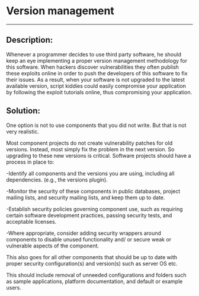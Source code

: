 # Version management
-------

## Description:

Whenever a programmer decides to use third party software,
he should keep an eye implementing a proper version management methodology for this software.
When hackers discover vulnerabilities they often publish these exploits online in order
to push the developers of this software to fix their issues. As a result,
when your software is not upgraded to the latest available version,
script kiddies could easily compromise your application by following the
exploit tutorials online, thus compromising your application.

## Solution:

One option is not to use components that you did not write.
But that is not very realistic.

Most component projects do not create vulnerability patches for old versions.
Instead, most simply fix the problem in the next version. So upgrading to these new
versions is critical.
Software projects should have a process in place to:

-Identify all components and the versions you are using, including all dependencies.
(e.g., the versions plugin).

-Monitor the security of these components in public databases,
project mailing lists, and security mailing lists, and keep them up to date.

-Establish security policies governing component use, such as requiring certain software
development practices, passing security tests, and acceptable licenses.

-Where appropriate, consider adding security wrappers around components to disable unused
functionality and/ or secure weak or vulnerable aspects of the component.

This also goes for all other components that should be up to date with proper security
configuration(s) and version(s) such as server OS etc.

This should include removal of unneeded configurations and folders such as sample
applications, platform documentation, and default or example users.
